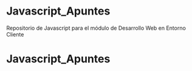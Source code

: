 # Javascript_Apuntes
Repositorio de Javascript para el módulo de Desarrollo Web en Entorno Cliente
# Javascript_Apuntes
